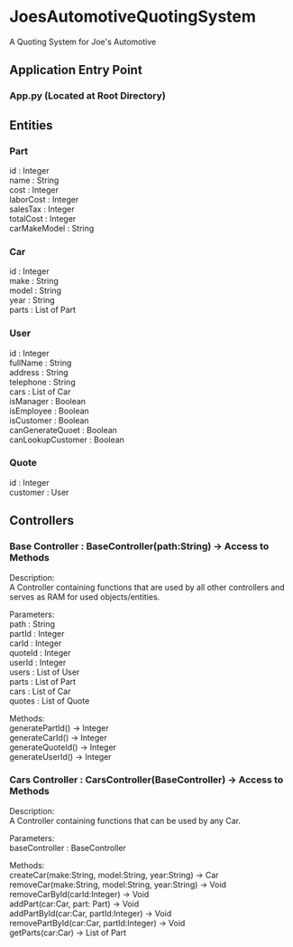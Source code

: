 # JoesAutomotiveQuotingSystem
A Quoting System for Joe's Automotive

## Application Entry Point
### App.py (Located at Root Directory)

## Entities
### Part
id : Integer <br/>
name : String <br/>
cost : Integer <br/>
laborCost : Integer <br/>
salesTax : Integer <br/>
totalCost : Integer <br/>
carMakeModel : String 

### Car
id : Integer <br/>
make : String <br/>
model : String <br/>
year : String <br/>
parts : List of Part 

### User
id : Integer <br/>
fullName : String <br/>
address : String <br/>
telephone : String <br/>
cars : List of Car <br/>
isManager : Boolean <br/>
isEmployee : Boolean <br/>
isCustomer : Boolean <br/>
canGenerateQuoet : Boolean <br/>
canLookupCustomer : Boolean 

### Quote
id : Integer <br/>
customer : User 

## Controllers
### Base Controller : BaseController(path:String) -> Access to Methods
Description:  <br/>
A Controller containing functions that are used by all other controllers and serves as RAM for used objects/entities. <br/>

Parameters: <br/>
path : String <br/>
partId : Integer <br/>
carId : Integer <br/>
quoteId : Integer <br/>
userId : Integer <br/>
users : List of User<br/>
parts : List of Part<br/>
cars : List of Car<br/>
quotes : List of Quote<br/>

Methods: <br/>
generatePartId() -> Integer <br/>
generateCarId() -> Integer <br/>
generateQuoteId() -> Integer <br/>
generateUserId() -> Integer 

### Cars Controller : CarsController(BaseController) -> Access to Methods
Description:  <br/>
A Controller containing functions that can be used by any Car. <br/>

Parameters: <br/>
baseController : BaseController <br/>

Methods: <br/>
createCar(make:String, model:String, year:String) -> Car <br/>
removeCar(make:String, model:String, year:String) -> Void <br/>
removeCarById(carId:Integer) -> Void <br/>
addPart(car:Car, part: Part) -> Void <br/>
addPartById(car:Car, partId:Integer) -> Void <br/>
removePartById(car:Car, partId:Integer) -> Void <br/>
getParts(car:Car) -> List of Part 








